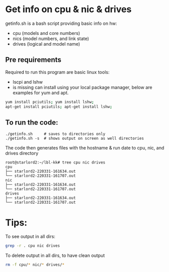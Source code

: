 # Get info on cpu & nic & drives

getinfo.sh is a bash script providing basic info on hw:

* cpu (models and core numbers)
* nics (model numbers, and link state)
* drives (logical and model name)

## Pre requirements

Required to run this program are basic linux tools:

* lscpi and lshw
* is missing can install using your local package manager, below are examples for yum and apt.

```bash
yum install pciutils; yum install lshw;
apt-get install pciutils; apt-get install lshw;
```

## To run the code:
```
./getinfo.sh     # saves to directories only
./getinfo.sh -s  # shows output on screen as well directories
```

The code then generates files with the hostname & run date to cpu, nic, and drives directory

```
root@starlord2:~/lbl-kk# tree cpu nic drives
cpu
├── starlord2-220331-161634.out
└── starlord2-220331-161707.out
nic
├── starlord2-220331-161634.out
└── starlord2-220331-161707.out
drives
├── starlord2-220331-161634.out
└── starlord2-220331-161707.out
```

# Tips:

To see output in all dirs:
```bash
grep -r . cpu nic drives
```

To delete output in all dirs, to have clean output
```bash
rm -f cpu/* nic/* drives/*
```
